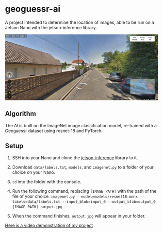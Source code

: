 # geoguessr-ai

A project intended to determine the location of images, able to be run on a Jetson Nano with the jetson-inference library.

![An example of the model's output](output.jpg)

## Algorithm

The AI is built on the ImageNet image classification model, re-trained with a Geoguessr dataset using resnet-18 and PyTorch.

## Setup

1. SSH into your Nano and clone the [jetson-inference](https://github.com/dusty-nv/jetson-inference/blob/master/docs/building-repo.md) library to it.

2. Download `data/labels.txt`, `models`, and `imagenet.py` to a folder of your choice on your Nano.

3. `cd` into the folder with the console.

4. Run the following command, replacing `[IMAGE PATH]` with the path of the file of your choice:
   `imagenet.py --model=models/resnet18.onnx --labels=data/labels.txt --input_blob=input_0 --output_blob=output_0 [IMAGE PATH] output.jpg`

5. When the command finishes, `output.jpg` will appear in your folder.

[Here is a video demonstration of my project](https://youtu.be/MxcK5CEQdI0)
